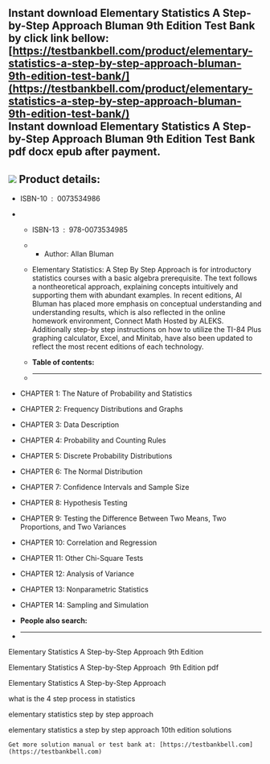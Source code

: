 Instant download **Elementary Statistics A Step-by-Step Approach Bluman 9th Edition Test Bank** by click link bellow:  
[https://testbankbell.com/product/elementary-statistics-a-step-by-step-approach-bluman-9th-edition-test-bank/](https://testbankbell.com/product/elementary-statistics-a-step-by-step-approach-bluman-9th-edition-test-bank/)  
**Instant download Elementary Statistics A Step-by-Step Approach Bluman 9th Edition Test Bank pdf docx epub after payment.**
----------------------------------------------------------------------------------------------------------------------------


![](https://testbankbell.com/wp-content/uploads/2023/05/Elementary_Statistics_Bluman_9e__00870.1410775418.1280.1280.jpg)
**Product details:**
--------------------


* ISBN-10 ‏ : ‎ 0073534986
* * ISBN-13 ‏ : ‎ 978-0073534985
  * * Author: Allan Bluman
   
  * Elementary Statistics: A Step By Step Approach is for introductory statistics courses with a basic algebra prerequisite. The text follows a nontheoretical approach, explaining concepts intuitively and supporting them with abundant examples. In recent editions, Al Bluman has placed more emphasis on conceptual understanding and understanding results, which is also reflected in the online homework environment, Connect Math Hosted by ALEKS. Additionally step-by step instructions on how to utilize the TI-84 Plus graphing calculator, Excel, and Minitab, have also been updated to reflect the most recent editions of each technology.
  * **Table of contents:**
  * ----------------------
 
* CHAPTER 1: The Nature of Probability and Statistics
* CHAPTER 2: Frequency Distributions and Graphs
* CHAPTER 3: Data Description
* CHAPTER 4: Probability and Counting Rules
* CHAPTER 5: Discrete Probability Distributions
* CHAPTER 6: The Normal Distribution
* CHAPTER 7: Confidence Intervals and Sample Size
* CHAPTER 8: Hypothesis Testing
* CHAPTER 9: Testing the Difference Between Two Means, Two Proportions, and Two Variances
* CHAPTER 10: Correlation and Regression
* CHAPTER 11: Other Chi-Square Tests
* CHAPTER 12: Analysis of Variance
* CHAPTER 13: Nonparametric Statistics
* CHAPTER 14: Sampling and Simulation
* **People also search:**
* -----------------------

Elementary Statistics A Step-by-Step Approach 9th Edition

Elementary Statistics A Step-by-Step Approach  9th Edition pdf

Elementary Statistics A Step-by-Step Approach

what is the 4 step process in statistics

elementary statistics step by step approach

elementary statistics a step by step approach 10th edition solutions


    Get more solution manual or test bank at: [https://testbankbell.com](https://testbankbell.com)

